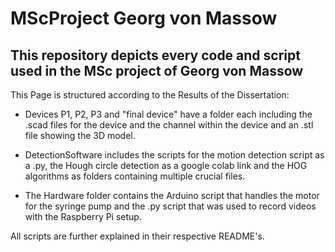# MScProject Georg von Massow
## This repository depicts every code and script used in the MSc project of Georg von Massow


This Page is structured according to the Results of the Dissertation:

- Devices P1, P2, P3 and "final device" have a folder each including the .scad files for the device and the channel within the device and an .stl file showing the 3D model.

- DetectionSoftware includes the scripts for the motion detection script as a .py, the Hough circle detection as a google colab link and the HOG algorithms as folders containing multiple crucial files.

- The Hardware folder contains the Arduino script that handles the motor for the syringe pump and the .py script that was used to record videos with the Raspberry Pi setup.

All scripts are further explained in their respective README's.
